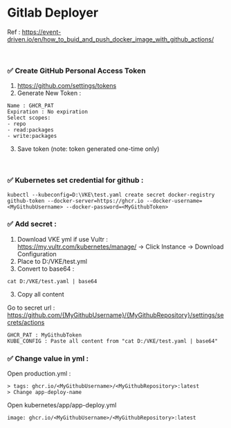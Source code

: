 # Gitlab Deployer

Ref : https://event-driven.io/en/how_to_buid_and_push_docker_image_with_github_actions/

<br>

### ✅ Create GitHub Personal Access Token 
1. https://github.com/settings/tokens
2. Generate New Token : 
```
Name : GHCR_PAT
Expiration : No expiration
Select scopes:
- repo
- read:packages
- write:packages
```
3. Save token (note: token generated one-time only)

<br>

### ✅ Kubernetes set credential for github :
```
kubectl --kubeconfig=D:\VKE\test.yaml create secret docker-registry github-token --docker-server=https://ghcr.io --docker-username=<MyGithubUsername> --docker-password=<MyGithubToken>
```

### ✅ Add secret :
1. Download VKE yml if use Vultr :
https://my.vultr.com/kubernetes/manage/ -> Click Instance -> Download Configuration
2. Place to D:/VKE/test.yml
3. Convert to base64 :
```
cat D:/VKE/test.yaml | base64
```
3. Copy all content

Go to secret url : https://github.com/{MyGithubUsername}/{MyGithubRepository}/settings/secrets/actions
```
GHCR_PAT : MyGithubToken
KUBE_CONFIG : Paste all content from "cat D:/VKE/test.yaml | base64"
```

### ✅ Change value in yml :

Open production.yml :
```
> tags: ghcr.io/<MyGithubUsername>/<MyGithubRepository>:latest
> Change app-deploy-name
```

Open kubernetes/app/app-deploy.yml
```
image: ghcr.io/<MyGithubUsername>/<MyGithubRepository>:latest
```
